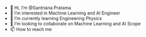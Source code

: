 - 👋 Hi, I’m @Santriana Pratama
- 👀 I’m interested in Machine Learning and AI Engineer
- 🌱 I’m currently learning Engineering Physics
- 💞️ I’m looking to collaborate on Machine Learning and AI Scope
- 📫 How to reach me 

<!---
Santriana/Santriana is a ✨ special ✨ repository because its `README.md` (this file) appears on your GitHub profile.
You can click the Preview link to take a look at your changes.
--->
